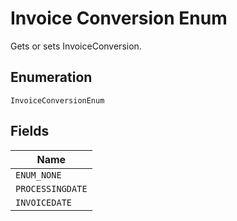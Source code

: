 
# Invoice Conversion Enum

Gets or sets InvoiceConversion.

## Enumeration

`InvoiceConversionEnum`

## Fields

| Name |
|  --- |
| `ENUM_NONE` |
| `PROCESSINGDATE` |
| `INVOICEDATE` |

